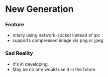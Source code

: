 # New Generation
### Feature
+ totally using network-socket instead of ipc
+ supports compressed image via png or jpeg
### Sad Reality
+ It's in developing.
+ May be no one would use it in the future.
